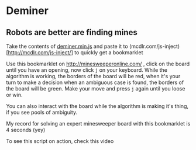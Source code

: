 # Deminer
## Robots are better are finding mines

Take the contents of [deminer.min.js](https://github.com/DrummerHead/deminer/blob/master/deminer.min.js) and paste it to (mcdlr.com/js-inject)[http://mcdlr.com/js-inject/] to quickly get a bookmarklet

Use this bookmarklet on http://minesweeperonline.com/ , click on the board until you have an opening, now click `j` on your keyboard. While the algorithm is working, the borders of the board will be red, when it's your turn to make a decision when an ambiguous case is found, the borders of the board will be green. Make your move and press `j` again until you loose or win.

You can also interact with the board while the algorithm is making it's thing, if you see pools of ambiguity.

My record for solving an expert minesweeper board with this bookmarklet is 4 seconds (yey)

To see this script on action, check this video

